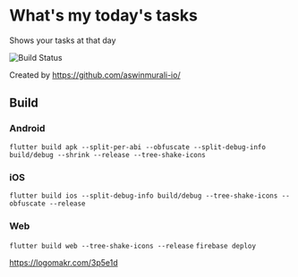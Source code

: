 # What's my today's tasks

Shows your tasks at that day

![Build Status](https://github.com/aswinmurali-io/whatsmytodaystasks/workflows/Flutter%20CI/badge.svg)

Created by <https://github.com/aswinmurali-io/>

## Build

### Android

`flutter build apk --split-per-abi --obfuscate --split-debug-info build/debug --shrink --release --tree-shake-icons`

### iOS

`flutter build ios --split-debug-info build/debug --tree-shake-icons --obfuscate --release`

### Web

`flutter build web --tree-shake-icons --release`
`firebase deploy`

<https://logomakr.com/3p5e1d>
